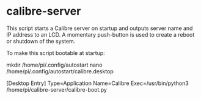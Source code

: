 # calibre-server
This script starts a Calibre server on startup and outputs server name and
 IP address to an LCD.  A momentary push-button is used to create a 
reboot or shutdown of the system.

To make this script bootable at startup:

mkdir /home/pi/.config/autostart
nano /home/pi/.config/autostart/calibre.desktop

[Desktop Entry]
Type=Application
Name=Calibre
Exec=/usr/bin/python3 /home/pi/calibre-server/calibre-boot.py


